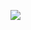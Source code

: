 

![](https://cdn.nlark.com/yuque/0/2024/png/43104311/1727188123313-2af1b327-c608-4eb1-bd8b-8c36cdab34f2.png)

